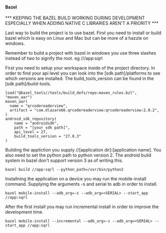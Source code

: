 #### Bazel

*** KEEPING THE BAZEL BUILD WORKING DURING DEVELOPMENT ESPECIALLY WHEN ADDING NATIVE C LIBRARIES AREN'T A PRIORITY ***

Last way to build the project is to use bazel. First you need to install or build bazel which is easy on Linux and Mac but can be more of a hazzle on windows.

Remember to build a project with bazel in windows you use three slashes instead of two to signify the root. eg ///app:sqrl

First you need to setup your workspace inside of the project directory. In order to find your api level you can look into the [sdk path]/platforms to see which versions are installed. The build_tools_version can be found in the [sdk path]/build-tools.

```
load("@bazel_tools//tools/build_defs/repo:maven_rules.bzl", "maven_aar")
maven_aar(
  name = "qrcodereaderview",
  artifact = "com.dlazaro66.qrcodereaderview:qrcodereaderview:2.0.2",
)
android_sdk_repository(
    name = "androidsdk",
    path = "[your sdk path]",
    api_level = 27,
    build_tools_version = "27.0.3"
)
```

Building the appliction you supply //[application dir]:[application name]. You also need to set the python path to python version 2. The android build system in bazel don't support version 3 as of writing this.

```
bazel build //app:sqrl --python_path=/usr/bin/python2
```

Installning the application on a device you may run the mobile-install command. Supplying the arguments -s and serial to adb in order to install.
```
bazel mobile-install --adb_arg=-s --adb_arg=<SERIAL> --start_app //app:sqrl
```

After the first install you may run incremental install in order to improve the development time.
```
bazel mobile-install --incremental --adb_arg=-s --adb_arg=<SERIAL> --start_app //app:sqrl
```